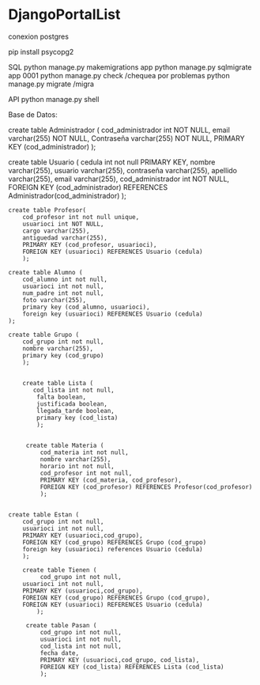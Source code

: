 # DjangoPortalList

conexion postgres

pip install psycopg2

SQL
python manage.py makemigrations app
python manage.py sqlmigrate app 0001
python manage.py check /chequea por problemas
python manage.py migrate /migra

API
python manage.py shell


Base de Datos:

create table Administrador (
    cod_administrador int NOT NULL,
    email varchar(255) NOT NULL,
    Contraseña varchar(255) NOT NULL,
    PRIMARY KEY (cod_administrador)
    );
    
    
create table Usuario (
    cedula int not null PRIMARY KEY,
    nombre varchar(255),
    usuario varchar(255),
    contraseña varchar(255),
    apellido varchar(255),
    email varchar(255),
    cod_administrador int NOT NULL,
    FOREIGN KEY (cod_administrador) REFERENCES Administrador(cod_administrador)
    );

    create table Profesor(
        cod_profesor int not null unique,
        usuarioci int NOT NULL,
        cargo varchar(255),
        antiguedad varchar(255),
        PRIMARY KEY (cod_profesor, usuarioci),
        FOREIGN KEY (usuarioci) REFERENCES Usuario (cedula)
        ); 

    create table Alumno (
        cod_alumno int not null,
        usuarioci int not null, 
        num_padre int not null,
        foto varchar(255),
        primary key (cod_alumno, usuarioci),
        foreign key (usuarioci) REFERENCES Usuario (cedula)
    );
        
    create table Grupo (
        cod_grupo int not null,
        nombre varchar(255),
        primary key (cod_grupo)
        );
        
        
        create table Lista (
           cod_lista int not null,
            falta boolean,
            justificada boolean,
            llegada_tarde boolean, 
            primary key (cod_lista)
            ); 
            
            
         create table Materia (
             cod_materia int not null,
             nombre varchar(255),
             horario int not null,
             cod_profesor int not null,
             PRIMARY KEY (cod_materia, cod_profesor),
             FOREIGN KEY (cod_profesor) REFERENCES Profesor(cod_profesor)
             );
    
    
    create table Estan (
        cod_grupo int not null,
        usuarioci int not null,
        PRIMARY KEY (usuarioci,cod_grupo),
        FOREIGN KEY (cod_grupo) REFERENCES Grupo (cod_grupo)
        foreign key (usuarioci) references Usuario (cedula)
        );
        
        create table Tienen (
             cod_grupo int not null,
        usuarioci int not null,
        PRIMARY KEY (usuarioci,cod_grupo),
        FOREIGN KEY (cod_grupo) REFERENCES Grupo (cod_grupo),
        FOREIGN KEY (usuarioci) REFERENCES Usuario (cedula)
            );
            
         create table Pasan (
             cod_grupo int not null,
             usuarioci int not null,
             cod_lista int not null,
             fecha date,
             PRIMARY KEY (usuarioci,cod_grupo, cod_lista),
             FOREIGN KEY (cod_lista) REFERENCES Lista (cod_lista)
             );
